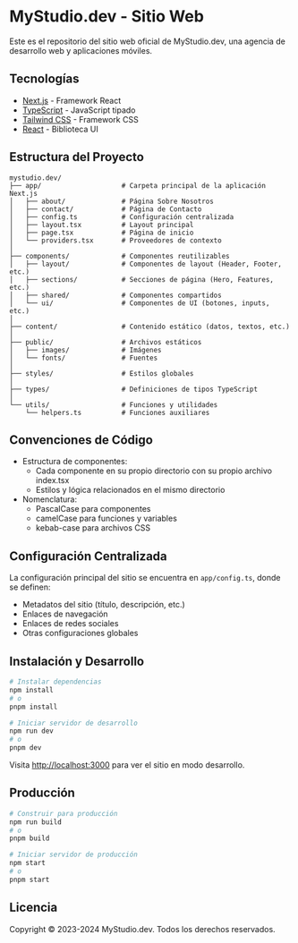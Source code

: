 # MyStudio.dev - Sitio Web

Este es el repositorio del sitio web oficial de MyStudio.dev, una agencia de desarrollo web y aplicaciones móviles.

## Tecnologías

- [Next.js](https://nextjs.org/) - Framework React
- [TypeScript](https://www.typescriptlang.org/) - JavaScript tipado
- [Tailwind CSS](https://tailwindcss.com/) - Framework CSS
- [React](https://reactjs.org/) - Biblioteca UI

## Estructura del Proyecto

```
mystudio.dev/
├── app/                    # Carpeta principal de la aplicación Next.js
│   ├── about/              # Página Sobre Nosotros
│   ├── contact/            # Página de Contacto
│   ├── config.ts           # Configuración centralizada
│   ├── layout.tsx          # Layout principal
│   ├── page.tsx            # Página de inicio
│   └── providers.tsx       # Proveedores de contexto
│
├── components/             # Componentes reutilizables
│   ├── layout/             # Componentes de layout (Header, Footer, etc.)
│   ├── sections/           # Secciones de página (Hero, Features, etc.)
│   ├── shared/             # Componentes compartidos
│   └── ui/                 # Componentes de UI (botones, inputs, etc.)
│
├── content/                # Contenido estático (datos, textos, etc.)
│
├── public/                 # Archivos estáticos
│   ├── images/             # Imágenes
│   └── fonts/              # Fuentes
│
├── styles/                 # Estilos globales
│
├── types/                  # Definiciones de tipos TypeScript
│
└── utils/                  # Funciones y utilidades
    └── helpers.ts          # Funciones auxiliares
```

## Convenciones de Código

- Estructura de componentes:
  - Cada componente en su propio directorio con su propio archivo index.tsx
  - Estilos y lógica relacionados en el mismo directorio
- Nomenclatura:
  - PascalCase para componentes
  - camelCase para funciones y variables
  - kebab-case para archivos CSS

## Configuración Centralizada

La configuración principal del sitio se encuentra en `app/config.ts`, donde se definen:
- Metadatos del sitio (título, descripción, etc.)
- Enlaces de navegación
- Enlaces de redes sociales
- Otras configuraciones globales

## Instalación y Desarrollo

```bash
# Instalar dependencias
npm install
# o
pnpm install

# Iniciar servidor de desarrollo
npm run dev
# o
pnpm dev
```

Visita [http://localhost:3000](http://localhost:3000) para ver el sitio en modo desarrollo.

## Producción

```bash
# Construir para producción
npm run build
# o
pnpm build

# Iniciar servidor de producción
npm start
# o
pnpm start
```

## Licencia

Copyright © 2023-2024 MyStudio.dev. Todos los derechos reservados.
